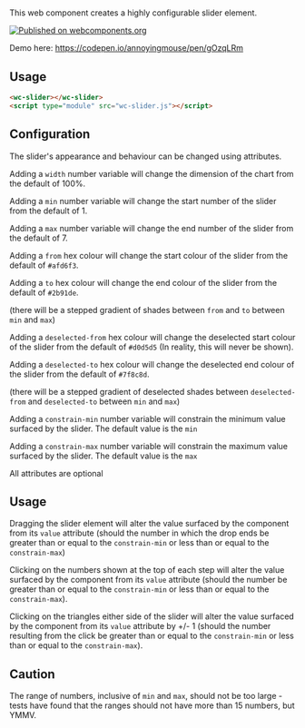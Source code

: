 # <wc-slider>

This web component creates a highly configurable slider element.

[![Published on webcomponents.org](https://img.shields.io/badge/webcomponents.org-published-blue.svg)](https://www.webcomponents.org/element/@annoyingmouse/wc-slider)
  
Demo here: https://codepen.io/annoyingmouse/pen/gOzqLRm  

## Usage

```html
<wc-slider></wc-slider>
<script type="module" src="wc-slider.js"></script>
```

## Configuration

The slider's appearance and behaviour can be changed using attributes.

Adding a `width` number variable will change the dimension of the chart from the default of 100%.

Adding a `min` number variable will change the start number of the slider from the default of 1.

Adding a `max` number variable will change the end number of the slider from the default of 7.

Adding a `from` hex colour will change the start colour of the slider from the default of `#afd6f3`.

Adding a `to` hex colour will change the end colour of the slider from the default of `#2b91de`.

(there will be a stepped gradient of shades between `from` and `to` between `min` and `max`)

Adding a `deselected-from` hex colour will change the deselected start colour of the slider from the default of `#d0d5d5` (In reality, this will never be shown).

Adding a `deselected-to` hex colour will change the deselected end colour of the slider from the default of `#7f8c8d`.

(there will be a stepped gradient of deselected shades between `deselected-from` and `deselected-to` between `min` and `max`)

Adding a `constrain-min` number variable will constrain the minimum value surfaced by the slider. The default value is the `min`

Adding a `constrain-max` number variable will constrain the maximum value surfaced by the slider. The default value is the `max`

All attributes are optional

## Usage

Dragging the slider element will alter the value surfaced by the component from its `value` attribute (should the number in which the drop ends be greater than or equal to the `constrain-min` or less than or equal to the `constrain-max`)

Clicking on the numbers shown at the top of each step will alter the value surfaced by the component from its `value` attribute (should the number be greater than or equal to the `constrain-min` or less than or equal to the `constrain-max`).

Clicking on the triangles either side of the slider will alter the value surfaced by the component from its `value` attribute by +/- 1 (should the number resulting from the click be greater than or equal to the `constrain-min` or less than or equal to the `constrain-max`).

## Caution

The range of numbers, inclusive of `min` and `max`, should not be too large - tests have found that the ranges should not have more than 15 numbers, but YMMV.
